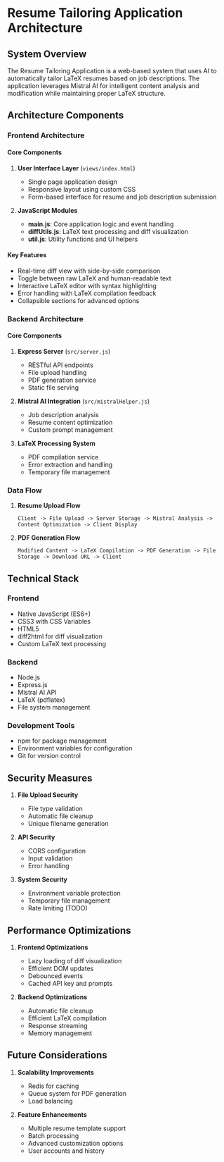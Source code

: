 # Resume Tailoring Application Architecture

## System Overview

The Resume Tailoring Application is a web-based system that uses AI to automatically tailor LaTeX resumes based on job descriptions. The application leverages Mistral AI for intelligent content analysis and modification while maintaining proper LaTeX structure.

## Architecture Components

### Frontend Architecture

#### Core Components
1. **User Interface Layer** (`views/index.html`)
   - Single page application design
   - Responsive layout using custom CSS
   - Form-based interface for resume and job description submission

2. **JavaScript Modules**
   - **main.js**: Core application logic and event handling
   - **diffUtils.js**: LaTeX text processing and diff visualization
   - **util.js**: Utility functions and UI helpers

#### Key Features
- Real-time diff view with side-by-side comparison
- Toggle between raw LaTeX and human-readable text
- Interactive LaTeX editor with syntax highlighting
- Error handling with LaTeX compilation feedback
- Collapsible sections for advanced options

### Backend Architecture

#### Core Components
1. **Express Server** (`src/server.js`)
   - RESTful API endpoints
   - File upload handling
   - PDF generation service
   - Static file serving

2. **Mistral AI Integration** (`src/mistralHelper.js`)
   - Job description analysis
   - Resume content optimization
   - Custom prompt management

3. **LaTeX Processing System**
   - PDF compilation service
   - Error extraction and handling
   - Temporary file management

### Data Flow

1. **Resume Upload Flow**
   ```
   Client -> File Upload -> Server Storage -> Mistral Analysis -> Content Optimization -> Client Display
   ```

2. **PDF Generation Flow**
   ```
   Modified Content -> LaTeX Compilation -> PDF Generation -> File Storage -> Download URL -> Client
   ```

## Technical Stack

### Frontend
- Native JavaScript (ES6+)
- CSS3 with CSS Variables
- HTML5
- diff2html for diff visualization
- Custom LaTeX text processing

### Backend
- Node.js
- Express.js
- Mistral AI API
- LaTeX (pdflatex)
- File system management

### Development Tools
- npm for package management
- Environment variables for configuration
- Git for version control

## Security Measures

1. **File Upload Security**
   - File type validation
   - Automatic file cleanup
   - Unique filename generation

2. **API Security**
   - CORS configuration
   - Input validation
   - Error handling

3. **System Security**
   - Environment variable protection
   - Temporary file management
   - Rate limiting (TODO)

## Performance Optimizations

1. **Frontend Optimizations**
   - Lazy loading of diff visualization
   - Efficient DOM updates
   - Debounced events
   - Cached API key and prompts

2. **Backend Optimizations**
   - Automatic file cleanup
   - Efficient LaTeX compilation
   - Response streaming
   - Memory management

## Future Considerations

1. **Scalability Improvements**
   - Redis for caching
   - Queue system for PDF generation
   - Load balancing

2. **Feature Enhancements**
   - Multiple resume template support
   - Batch processing
   - Advanced customization options
   - User accounts and history